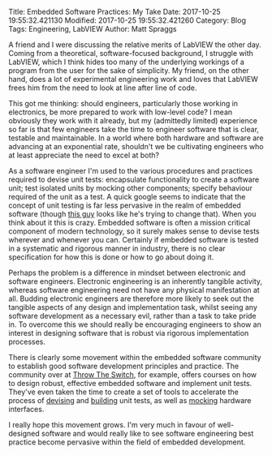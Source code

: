 Title: Embedded Software Practices: My Take
Date: 2017-10-25 19:55:32.421130
Modified: 2017-10-25 19:55:32.421260
Category: Blog
Tags: Engineering, LabVIEW
Author: Matt Spraggs

A friend and I were discussing the relative merits of LabVIEW the other day. Coming from a theoretical, software-focused background, I struggle with LabVIEW, which I think hides too many of the underlying workings of a program from the user for the sake of simplicity. My friend, on the other hand, does a lot of experimental engineering work and loves that LabVIEW frees him from the need to look at line after line of code.

This got me thinking: should engineers, particularly those working in electronics, be more prepared to work with low-level code? I mean obviously they work with it already, but my (admittedly limited) experience so far is that few engineers take the time to engineer software that is clear, testable and maintainable. In a world where both hardware and software are advancing at an exponential rate, shouldn't we be cultivating engineers who at least appreciate the need to excel at both?

As a software engineer I'm used to the various procedures and practices required to devise unit tests: encapsulate functionality to create a software unit; test isolated units by mocking other components; specify behaviour required of the unit as a test. A quick google seems to indicate that the concept of unit testing is far less pervasive in the realm of embedded software (though [this guy](http://www.electronvector.com/about/) looks like he's trying to change that). When you think about it this is crazy. Embedded software is often a mission critical component of modern technology, so it surely makes sense to devise tests wherever and whenever you can. Certainly if embedded software is tested in a systematic and rigorous manner in industry, there is no clear specification for how this is done or how to go about doing it.

Perhaps the problem is a difference in mindset between electronic and software engineers. Electronic engineering is an inherently tangible activity, whereas software engineering need not have any physical manifestation at all. Budding electronic engineers are therefore more likely to seek out the tangible aspects of any design and implementation task, whilst seeing any software development as a necessary evil, rather than a task to take pride in. To overcome this we should really be encouraging engineers to show an interest in designing software that is robust via rigorous implementation processes.

There is clearly some movement within the embedded software community to establish good software development principles and practice. The community over at [Throw The Switch](http://www.throwtheswitch.org/), for example, offers courses on how to design robust, effective embedded software and implement unit tests. They've even taken the time to create a set of tools to accelerate the process of [devising](http://www.throwtheswitch.org/unity) and [building](http://www.throwtheswitch.org/ceedling) unit tests, as well as [mocking](http://www.throwtheswitch.org/cmock) hardware interfaces.

I really hope this movement grows. I'm very much in favour of well-designed software and would really like to see software engineering best practice become pervasive within the field of embedded development.
